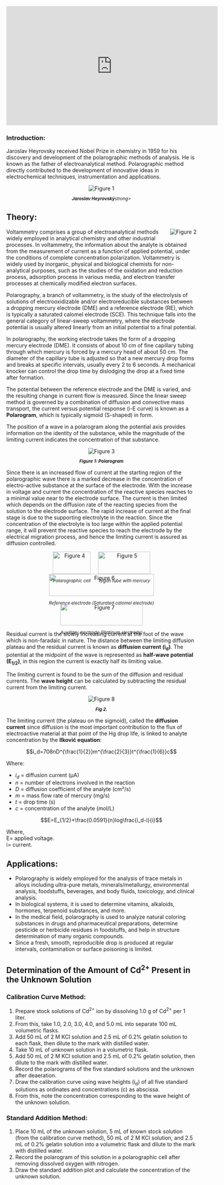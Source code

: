 


<iframe width="560" height="315" src="https://www.youtube.com/embed/C8CM7d5e5Vg" title="YouTube video player" frameborder="0" allow="accelerometer; autoplay; clipboard-write; encrypted-media; gyroscope; picture-in-picture; web-share" referrerpolicy="strict-origin-when-cross-origin" allowfullscreen></iframe>



### Introduction:
 

Jaroslav Heyrovsky received Nobel Prize in chemistry in 1959 for his discovery and development of the polarographic methods of analysis. He is known as the father of electroanalytical method. Polarographic method directly contributed to the development of innovative ideas in electrochemical techniques, instrumentation and applications.


<div style="display: block; margin-left: auto; margin-right: auto; text-align: center; width: fit-content;"><img src="./images/figure1.jpg" alt="Figure 1" style="max-width: 600px; height: auto;"><p style="text-align: center; font-size: smaller; font-style: italic;"><strong>Jaroslav Heyrovský</strong>strong></p></div>



<h2>Theory:</h2>


<div style="float: right; margin-left: 20px;"> <img src="./images/figure2.jpg" alt="Figure 2" style="max-width: 300px; height: auto;"> <p style="text-align: center; font-size: smaller; font-style: italic;"></p> </div>


<p>
Voltammetry comprises a group of electroanalytical methods widely employed in analytical chemistry and other industrial processes. 
In voltammetry, the information about the analyte is obtained from the measurement of current as a function of applied potential, 
under the conditions of complete concentration polarization. Voltammetry is widely used by inorganic, physical and biological chemists 
for non-analytical purposes, such as the studies of the oxidation and reduction process, adsorption process in various media, 
and electron transfer processes at chemically modified electron surfaces.
</p>

<p>
Polarography, a branch of voltammetry, is the study of the electrolysis of solutions of electrooxidizable and/or electroreducible substances 
between a dropping mercury electrode (DME) and a reference electrode (RE), which is typically a saturated calomel electrode (SCE). 
This technique falls into the general category of linear-sweep voltammetry, where the electrode potential is usually altered linearly 
from an initial potential to a final potential.
</p>

<p>
In polarography, the working electrode takes the form of a dropping mercury electrode (DME). It consists of about 10 cm of fine capillary tubing 
through which mercury is forced by a mercury head of about 50 cm. The diameter of the capillary tube is adjusted so that a new mercury drop 
forms and breaks at specific intervals, usually every 2 to 6 seconds. A mechanical knocker can control the drop time by dislodging 
the drop at a fixed time after formation.
</p>

<p>
The potential between the reference electrode and the DME is varied, and the resulting change in current flow is measured. Since 
the linear sweep method is governed by a combination of diffusion and convective mass transport, the current versus potential 
response (i-E curve) is known as a <strong>Polarogram</strong>, which is typically sigmoid (S-shaped) in form.
</p>

<p>
The position of a wave in a polarogram along the potential axis provides information on the identity of the substance, 
while the magnitude of the limiting current indicates the concentration of that substance.
</p>

<div style="display: block; margin-left: auto; margin-right: auto; text-align: center; width: fit-content;"><img src="./images/figure3.jpg" alt="Figure 3" style="max-width: 600px; height: auto;"><p style="text-align: center; font-size: smaller; font-style: italic;"><strong>Figure 1: Polarogram </strong></p></div>

Since there is an increased flow of current at the starting region of the polarographic wave there is a marked decrease in the concentration of electro-active substance at the surface of the electrode. With the increase in voltage and current the concentration of the reactive species reaches to a minimal value near to the electrode surface. The current is then limited which depends on the diffusion rate of the reacting species from the solution to the electrode surface. The rapid increase of current at the final stage is due to the supporting electrolyte in the reaction. Since the concentration of the electrolyte is too large within the applied potential range, it will prevent the reactive species to reach the electrode by the electrical migration process, and hence the limiting current is assured as diffusion controlled.


<div style="display: flex; justify-content: center; gap: 20px; flex-wrap: wrap; text-align: center;">
<div style="max-width: 600px;">
<img src="./images/figure4.jpg" alt="Figure 4" style="width: 100%; height: auto;">
<p style="font-size: smaller; font-style: italic;">Polarographic cell </p>
</div>
<div style="max-width: 600px;">
<img src="./images/figure5.jpg" alt="Figure 5" style="width: 100%; height: auto;">
<p style="font-size: smaller; font-style: italic;">Tygon tube with mercury</p>
</div></div>

<div style="display: flex; justify-content: center; gap: 20px; flex-wrap: wrap; text-align: center;">
<div style="max-width: 600px;">
<img src="./images/figure6.jpg" alt="Figure 6" style="width: 100%; height: auto;">
<p style="font-size: smaller; font-style: italic;">Reference electrode (Saturated calomel electrode)</p>
</div>
<div style="max-width: 600px;">
<img src="./images/figure7.jpg" alt="Figure 7" style="width: 100%; height: auto;">
<p style="font-size: smaller; font-style: italic;">Auxillary electrode (Platinum electrode)</p>
</div></div>


<p>
Residual current is the slowly increasing current at the foot of the wave which is non-faradaic in nature. 
The distance between the limiting diffusion plateau and the residual current is known as <strong>diffusion current (i<sub>d</sub>)</strong>. 
The potential at the midpoint of the wave is represented as <strong>half-wave potential (E<sub>1/2</sub>)</strong>, 
in this region the current is exactly half its limiting value.
</p>

<p>
The limiting current is found to be the sum of the diffusion and residual currents. 
The <strong>wave height</strong> can be calculated by subtracting the residual current from the limiting current.
</p>

<div style="display: block; margin-left: auto; margin-right: auto; text-align: center; width: fit-content;"><img src="./images/figure8.jpg" alt="Figure 8" style="max-width: 600px; height: auto;"><p style="text-align: center; font-size: smaller; font-style: italic;"><strong>Fig 2.</strong></p></div>


<p>
The limiting current (the plateau on the sigmoid), called the <strong>diffusion current</strong> since diffusion is the most important contribution to the flux of electroactive material at that point of the Hg drop life, is linked to analyte concentration by the <strong>Ilković equation</strong>:
</p>

$$i_d=708nD^{\frac{1}{2}}m^{\frac{2}{3}}t^{\frac{1}{6}}c$$

<p>
Where:
<ul>
  <li><i>i<sub>d</sub></i> = diffusion current (μA)</li>
  <li><i>n</i> = number of electrons involved in the reaction</li>
  <li><i>D</i> = diffusion coefficient of the analyte (cm²/s)</li>
  <li><i>m</i> = mass flow rate of mercury (mg/s)</li>
  <li><i>t</i> = drop time (s)</li>
  <li><i>c</i> = concentration of the analyte (mol/L)</li>
</ul>
</p>

$$E=E_{1/2}+\frac{0.0591}{n}log\frac{i_d-i}{i}$$



Where,<br>
E= applied voltage.<br>
i= current.<br>

<h2>Applications:</h2>
<ul>
  <li>Polarography is widely employed for the analysis of trace metals in alloys including ultra-pure metals, minerals/metallurgy, environmental analysis, foodstuffs, beverages, and body fluids, toxicology, and clinical analysis.</li>
  <li>In biological systems, it is used to determine vitamins, alkaloids, hormones, terpenoid substances, and more.</li>
  <li>In the medical field, polarography is used to analyze natural coloring substances in drugs and pharmaceutical preparations, determine pesticide or herbicide residues in foodstuffs, and help in structure determination of many organic compounds.</li>
  <li>Since a fresh, smooth, reproducible drop is produced at regular intervals, contamination or surface poisoning is limited.</li>
</ul>

<h2>Determination of the Amount of Cd<sup>2+</sup> Present in the Unknown Solution</h2>

<h3>Calibration Curve Method:</h3>
<ol>
  <li>Prepare stock solutions of Cd<sup>2+</sup> ion by dissolving 1.0 g of Cd<sup>2+</sup> per 1 liter.</li>
  <li>From this, take 1.0, 2.0, 3.0, 4.0, and 5.0 mL into separate 100 mL volumetric flasks.</li>
  <li>Add 50 mL of 2 M KCl solution and 2.5 mL of 0.2% gelatin solution to each flask, then dilute to the mark with distilled water.</li>
  <li>Take 10 mL of unknown solution in a volumetric flask.</li>
  <li>Add 50 mL of 2 M KCl solution and 2.5 mL of 0.2% gelatin solution, then dilute to the mark with distilled water.</li>
  <li>Record the polarograms of the five standard solutions and the unknown after deaeration.</li>
  <li>Draw the calibration curve using wave heights (i<sub>d</sub>) of all five standard solutions as ordinates and concentrations (c) as abscissa.</li>
  <li>From this, note the concentration corresponding to the wave height of the unknown solution.</li>
</ol>

<h3>Standard Addition Method:</h3>
<ol>
  <li>Place 10 mL of the unknown solution, 5 mL of known stock solution (from the calibration curve method), 50 mL of 2 M KCl solution, and 2.5 mL of 0.2% gelatin solution into a volumetric flask and dilute to the mark with distilled water.</li>
  <li>Record the polarogram of this solution in a polarographic cell after removing dissolved oxygen with nitrogen.</li>
  <li>Draw the standard addition plot and calculate the concentration of the unknown solution.</li>
</ol>





